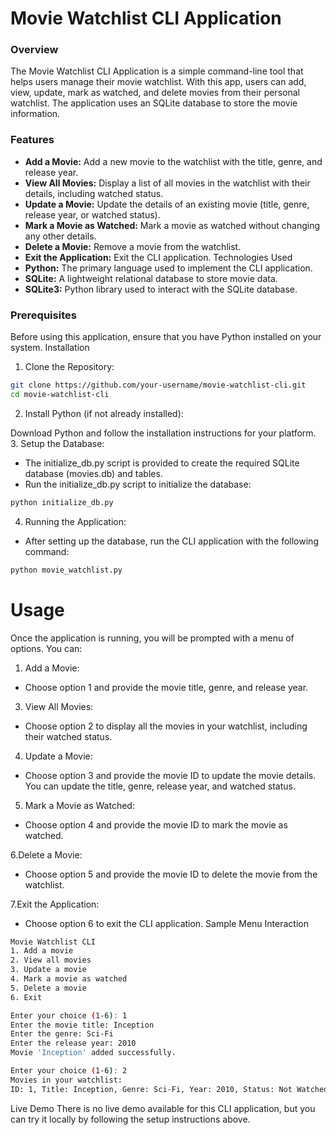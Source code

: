 # Movie Watchlist CLI Application

### Overview
The Movie Watchlist CLI Application is a simple command-line tool that helps users manage their movie watchlist. With this app, users can add, view, update, mark as watched, and delete movies from their personal watchlist. The application uses an SQLite database to store the movie information.

### Features
- **Add a Movie:** Add a new movie to the watchlist with the title, genre, and release year.
- **View All Movies:** Display a list of all movies in the watchlist with their details, including watched status.
- **Update a Movie:** Update the details of an existing movie (title, genre, release year, or watched status).
- **Mark a Movie as Watched:** Mark a movie as watched without changing any other details.
- **Delete a Movie:** Remove a movie from the watchlist.
- **Exit the Application:** Exit the CLI application.
Technologies Used
- **Python:** The primary language used to implement the CLI application.
- **SQLite:** A lightweight relational database to store movie data.
- **SQLite3:** Python library used to interact with the SQLite database.
### Prerequisites
Before using this application, ensure that you have Python installed on your system.
Installation
1. Clone the Repository:
```bash
git clone https://github.com/your-username/movie-watchlist-cli.git
cd movie-watchlist-cli
```
2. Install Python (if not already installed):

Download Python and follow the installation instructions for your platform.
3. Setup the Database:

- The initialize_db.py script is provided to create the required SQLite database (movies.db) and tables.
- Run the initialize_db.py script to initialize the database:
  
```bash
python initialize_db.py
```
4. Running the Application:
- After setting up the database, run the CLI application with the following command:
```bash
python movie_watchlist.py
```
# Usage
Once the application is running, you will be prompted with a menu of options. You can:

1. Add a Movie:
- Choose option 1 and provide the movie title, genre, and release year.

3. View All Movies:
- Choose option 2 to display all the movies in your watchlist, including their watched status.

4. Update a Movie:
- Choose option 3 and provide the movie ID to update the movie details. You can update the title, genre, release year, and watched status.

5. Mark a Movie as Watched:
- Choose option 4 and provide the movie ID to mark the movie as watched.

6.Delete a Movie:
- Choose option 5 and provide the movie ID to delete the movie from the watchlist.

7.Exit the Application:
- Choose option 6 to exit the CLI application.
Sample Menu Interaction
```bash
Movie Watchlist CLI
1. Add a movie
2. View all movies
3. Update a movie
4. Mark a movie as watched
5. Delete a movie
6. Exit

Enter your choice (1-6): 1
Enter the movie title: Inception
Enter the genre: Sci-Fi
Enter the release year: 2010
Movie 'Inception' added successfully.

Enter your choice (1-6): 2
Movies in your watchlist:
ID: 1, Title: Inception, Genre: Sci-Fi, Year: 2010, Status: Not Watched
```
Live Demo
There is no live demo available for this CLI application, but you can try it locally by following the setup instructions above.
